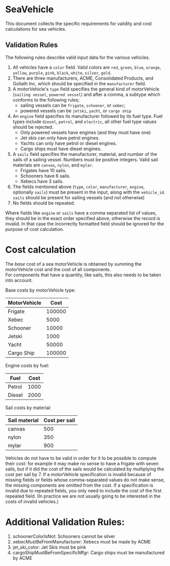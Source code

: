 # SeaVehicle

This document collects the specific requirements for validity and cost calculations for sea vehicles.

## Validation Rules

The following rules describe valid input data for the various vehicles.

1. All vehicles have a `color` field.  Valid colors are `red`, `green`, `blue`, `orange`, `yellow`, `purple`, `pink`,
   `black`, `white`, `silver`, `gold`.
2. There are three manufacturers, ACME, Consolidated Products, and Goliath Inc, which should be specified in the
   `manufacturer` field.
3. A motorVehicle's `type` field specifies the general kind of motorVehicle (`sailing vessel`, `powered vessel`) and after a comma, a
   subtype which conforms to the following rules;
    * sailing vessels can be `frigate`, `schooner`, or `xebec`;
    * powered vessels can be `jetski`, `yacht`, or `cargo ship`
4. An `engine` field specifies its manufacturer followed by its fuel type. Fuel types include `diesel`, `petrol`, and
   `electric`, all other fuel type values should be rejected. 
    * Only powered vessels have engines (and they must have one)
    * Jet skis can only have petrol engines.
    * Yachts can only have petrol or diesel engines.
    * Cargo ships must have diesel engines.
5. A `sails` field specifies the manufacturer, material, and number of the sails of a sailing vessel.  Numbers must be positive integers.  Valid sail 
   materials are `canvas`, `nylon`, and `mylar`.
    * Frigates have 10 sails.
    * Schooners have 6 sails.
    * Xebecs have 3 sails. 
6. The fields mentioned above (`type`, `color`, `manufacturer`, `engine`, optionally `sails`) must be present in the input,
   along with the `vehicle_id`.  `sails` should be present for sailing vessels (and not otherwise)
7. No fields should be repeated.

Where fields like `engine` or `sails` have a comma separated list of values, they should be in the exact
order specified above, otherwise the record is invalid.  In that case the incorrectly formatted field should be ignored
for the purpose of cost calculation.  

# Cost calculation

The *base* cost of a sea motorVehicle is obtained by summing the motorVehicle cost and the cost of all components.  
For components that have a quantity, like sails, this also needs to be taken into account.


Base costs by motorVehicle type:

| MotorVehicle          | Cost   |
|------------------|--------|
| Frigate          | 100000 |
| Xebec            | 5000   |
| Schooner         | 10000  |
| Jetski           | 1000   |
| Yacht            | 50000  |
| Cargo Ship       | 100000 |

Engine costs by fuel:

| Fuel   | Cost |
|--------|------|
| Petrol | 1000 |
| Diesel | 2000 |


Sail costs by material:

| Sail material | Cost per sail |
|---------------|---------------|
| canvas        | 500           |
| nylon         | 350           |
| mylar         | 900           |

Vehicles do not have to be valid in order for it to be possible to compute their cost: for example it may make no sense
to have a frigate with seven sails, but if it did the cost of the sails would be calculated by
multiplying the cost per sail by 7.  If a motorVehicle specification is invalid because of missing fields or fields whose
comma-separated values do not make sense, the missing components
are omitted from the cost.  If a specification is invalid due to repeated fields, you only need to include the cost of the first
repeated field.  (In practice we are not usually going to be interested in the costs of invalid vehicles.)

# Additional Validation Rules:
1. schoonerColorIsNot: Schooners cannot be silver
2. xebecMustBeFromManufacturer: Xebecs must be made by ACME
3. jet_ski_color: Jet Skis must be pink
4. cargoShipMustBeFromSpecificMfgr: Cargo ships must be manufactured by ACME